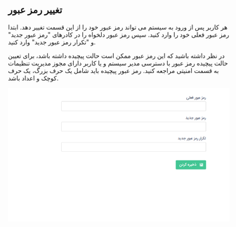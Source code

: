 ## تغییر رمز عبور

هر کاربر پس از ورود به سیستم می تواند رمز عبور خود را از این قسمت تغییر دهد. ابتدا رمز عبور فعلی خود را وارد کنید. سپس رمز عبور دلخواه را در کادرهای "رمز عبور جدید" و "تکرار رمز عبور جدید" وارد کنید.

در نظر داشته باشید که این رمز عبور ممکن است حالت پیچیده داشته باشد، برای تعیین حالت پیچیده رمز عبور با دسترسی مدیر سیستم و یا کاربر دارای مجوز مدیریت تنظیمات به قسمت امنیتی مراجعه کنید. رمز عبور پیچیده باید شامل یک حرف بزرگ، یک حرف کوچک  و اعداد باشد.  

![](change-password.png)

